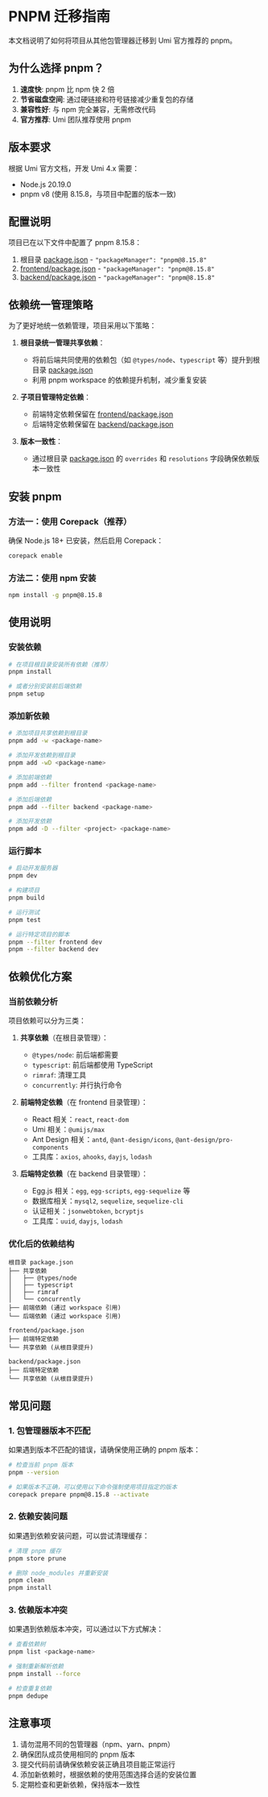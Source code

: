 # PNPM 迁移指南

本文档说明了如何将项目从其他包管理器迁移到 Umi 官方推荐的 pnpm。

## 为什么选择 pnpm？

1. **速度快**: pnpm 比 npm 快 2 倍
2. **节省磁盘空间**: 通过硬链接和符号链接减少重复包的存储
3. **兼容性好**: 与 npm 完全兼容，无需修改代码
4. **官方推荐**: Umi 团队推荐使用 pnpm

## 版本要求

根据 Umi 官方文档，开发 Umi 4.x 需要：

- Node.js 20.19.0
- pnpm v8 (使用 8.15.8，与项目中配置的版本一致)

## 配置说明

项目已在以下文件中配置了 pnpm 8.15.8：

1. 根目录 [package.json](file:///e:/YSY/UG/package.json) - `"packageManager": "pnpm@8.15.8"`
2. [frontend/package.json](file:///e:/YSY/UG/frontend/package.json) - `"packageManager": "pnpm@8.15.8"`
3. [backend/package.json](file:///e:/YSY/UG/backend/package.json) - `"packageManager": "pnpm@8.15.8"`

## 依赖统一管理策略

为了更好地统一依赖管理，项目采用以下策略：

1. **根目录统一管理共享依赖**：
   - 将前后端共同使用的依赖包（如 `@types/node`、`typescript` 等）提升到根目录 [package.json](file:///e:/YSY/UG/package.json)
   - 利用 pnpm workspace 的依赖提升机制，减少重复安装

2. **子项目管理特定依赖**：
   - 前端特定依赖保留在 [frontend/package.json](file:///e:/YSY/UG/frontend/package.json)
   - 后端特定依赖保留在 [backend/package.json](file:///e:/YSY/UG/backend/package.json)

3. **版本一致性**：
   - 通过根目录 [package.json](file:///e:/YSY/UG/package.json) 的 `overrides` 和 `resolutions` 字段确保依赖版本一致性

## 安装 pnpm

### 方法一：使用 Corepack（推荐）

确保 Node.js 18+ 已安装，然后启用 Corepack：

```bash
corepack enable
```

### 方法二：使用 npm 安装

```bash
npm install -g pnpm@8.15.8
```

## 使用说明

### 安装依赖

```bash
# 在项目根目录安装所有依赖（推荐）
pnpm install

# 或者分别安装前后端依赖
pnpm setup
```

### 添加新依赖

```bash
# 添加项目共享依赖到根目录
pnpm add -w <package-name>

# 添加开发依赖到根目录
pnpm add -wD <package-name>

# 添加前端依赖
pnpm add --filter frontend <package-name>

# 添加后端依赖
pnpm add --filter backend <package-name>

# 添加开发依赖
pnpm add -D --filter <project> <package-name>
```

### 运行脚本

```bash
# 启动开发服务器
pnpm dev

# 构建项目
pnpm build

# 运行测试
pnpm test

# 运行特定项目的脚本
pnpm --filter frontend dev
pnpm --filter backend dev
```

## 依赖优化方案

### 当前依赖分析

项目依赖可以分为三类：

1. **共享依赖**（在根目录管理）：
   - `@types/node`: 前后端都需要
   - `typescript`: 前后端都使用 TypeScript
   - `rimraf`: 清理工具
   - `concurrently`: 并行执行命令

2. **前端特定依赖**（在 frontend 目录管理）：
   - React 相关：`react`, `react-dom`
   - Umi 相关：`@umijs/max`
   - Ant Design 相关：`antd`, `@ant-design/icons`, `@ant-design/pro-components`
   - 工具库：`axios`, `ahooks`, `dayjs`, `lodash`

3. **后端特定依赖**（在 backend 目录管理）：
   - Egg.js 相关：`egg`, `egg-scripts`, `egg-sequelize` 等
   - 数据库相关：`mysql2`, `sequelize`, `sequelize-cli`
   - 认证相关：`jsonwebtoken`, `bcryptjs`
   - 工具库：`uuid`, `dayjs`, `lodash`

### 优化后的依赖结构

```
根目录 package.json
├── 共享依赖
│   ├── @types/node
│   ├── typescript
│   ├── rimraf
│   └── concurrently
├── 前端依赖 (通过 workspace 引用)
└── 后端依赖 (通过 workspace 引用)

frontend/package.json
├── 前端特定依赖
└── 共享依赖 (从根目录提升)

backend/package.json
├── 后端特定依赖
└── 共享依赖 (从根目录提升)
```

## 常见问题

### 1. 包管理器版本不匹配

如果遇到版本不匹配的错误，请确保使用正确的 pnpm 版本：

```bash
# 检查当前 pnpm 版本
pnpm --version

# 如果版本不正确，可以使用以下命令强制使用项目指定的版本
corepack prepare pnpm@8.15.8 --activate
```

### 2. 依赖安装问题

如果遇到依赖安装问题，可以尝试清理缓存：

```bash
# 清理 pnpm 缓存
pnpm store prune

# 删除 node_modules 并重新安装
pnpm clean
pnpm install
```

### 3. 依赖版本冲突

如果遇到依赖版本冲突，可以通过以下方式解决：

```bash
# 查看依赖树
pnpm list <package-name>

# 强制重新解析依赖
pnpm install --force

# 检查重复依赖
pnpm dedupe
```

## 注意事项

1. 请勿混用不同的包管理器（npm、yarn、pnpm）
2. 确保团队成员使用相同的 pnpm 版本
3. 提交代码前请确保依赖安装正确且项目能正常运行
4. 添加新依赖时，根据依赖的使用范围选择合适的安装位置
5. 定期检查和更新依赖，保持版本一致性